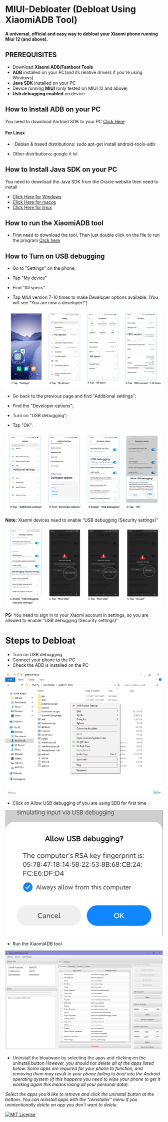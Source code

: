 
# MIUI-Debloater (Debloat Using XiaomiADB Tool)

**A universal, official and easy way to debloat your Xiaomi phone running Miui 12 (and above).**



## PREREQUISITES
- Download **Xiaomi ADB/Fastboot Tools**
- **ADB** installed on your PC(and its relative drivers if you're using Windows)
- **Java SDK** installed on your PC 
- Device running **MIUI** (only tested on MIUI 12 and above)
- **Usb debugging enabled** on device

## How to Install ADB on your PC 
You need to download Android SDK to your PC 
[Click Here](https://www.xda-developers.com/install-adb-windows-macos-linux/)

#### For Linux 
- -Debian & based distributions: sudo apt-get install android-tools-adb

- Other distributions: google it lol

## How to Install Java SDK on your PC
You need to download the Java SDK from the Oracle website then need to install
- [Click Here for Windows](https://www.oracle.com/java/technologies/downloads/#jdk20-windows)
- [Click Here for macos](https://www.oracle.com/java/technologies/downloads/#jdk20-mac)
- [Click Here for linux](https://www.oracle.com/java/technologies/downloads/#jdk20-linux)

## How to run the XiaomiADB tool
- First need to download the tool, Then just double click on the file to run the program [Click here](https://www.dropbox.com/s/7d8qdahdlaxleik/Xiaomi%20ADB%20%26%20Fastboot%20Tools.jar?dl=0)

## How to Turn on **USB debugging**
- Go to "Settings" on the phone;

- Tap "My device"

- Find "All specs"

- Tap MIUI version 7-10 times to make Developer options available. (You will see "You are now a developer!")

![img](https://github.com/kirthandev/MIUI-Debloater-official/blob/main/src/assets/USB%20Debugging/4A9CDF25-DCED-4927-8D06-A4A40B9B90E4.png)
<br>
- Go back to the previous page and find "Additional settings";

- Find the "Developer options";

- Turn on "USB debugging";

- Tap "OK".

![img](https://github.com/kirthandev/MIUI-Debloater-official/blob/main/src/assets/USB%20Debugging/1BCCA223-F920-4ebf-9E6F-F1714B123802.png)

**Note:** Xiaomi devices need to enable “USB debugging (Security settings)”

![img](https://github.com/kirthandev/MIUI-Debloater-official/blob/main/src/assets/USB%20Debugging/84B97807-29C8-4956-8C96-B15C6643C589.png)

**PS:** You need to sign in to your Xiaomi account in settings, so you are allowed to enable “USB debugging (Security settings)”

# Steps to Debloat
- Turn on USB debugging 
- Connect your phone to the PC 
- Check the ADB is installed on the PC 

![ADB open here](https://github.com/kirthandev/MIUI-Debloater-official/blob/main/src/assets/ADB/ADBOpenHere.png) 

- Click on Allow USB debugging of you are using SDB for first time 

![USB Prompt](https://github.com/kirthandev/MIUI-Debloater-official/blob/main/src/assets/2147483648_-210146-768x612.png)

- Run the XiaomiADB tool 

![Xia](https://github.com/kirthandev/MIUI-Debloater-official/blob/main/src/assets/Xiaomi%20ADB%20%26%20fastboot%20tools.png)

- Uninstall the bloatware by selecting the apps and clicking on the uninstall button
*However, you should not delete all of the apps listed below. Some apps are required for your phone to function, and removing them may result in your phone failing to boot into the Android operating system (if this happens you need to wipe your phone to get it working again this means losing all your personal data).*

*Select the apps you’d like to remove and click the uninstall button at the bottom. You can reinstall apps with the “reinstaller” menu if you unintentionally delete an app you don’t want to delete.*


[![MIT License](https://img.shields.io/badge/License-MIT-green.svg)](https://choosealicense.com/licenses/mit/)